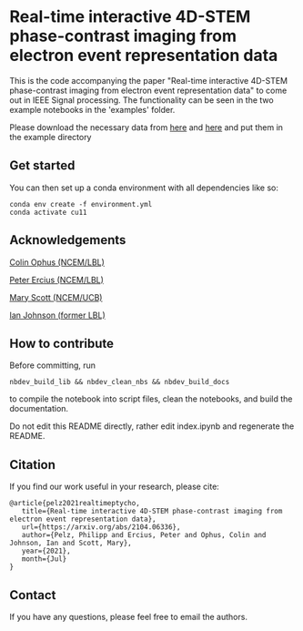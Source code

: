 # Real-time interactive 4D-STEM phase-contrast imaging from electron event representation data



This is the code accompanying the paper "Real-time interactive 4D-STEM phase-contrast imaging from electron event representation data" 
to come out in IEEE Signal processing. The functionality can be seen in the two example notebooks in the 'examples' folder. 

Please download the necessary data from [here](https://drive.google.com/file/d/12QjOpIixxsDIjizbaUVHaxJmrgu5lPUG/view?usp=sharing) and 
[here](https://drive.google.com/file/d/1b0zlTCXOBXvnwUkBx-1NT2j6zb9uf2xw/view?usp=sharing) and put them in the example directory

## Get started
You can then set up a conda environment with all dependencies like so:
```
conda env create -f environment.yml
conda activate cu11
```

## Acknowledgements

[Colin Ophus (NCEM/LBL)](https://github.com/cophus) 

[Peter Ercius (NCEM/LBL)](https://foundry.lbl.gov/about/staff/peter-ercius/)

[Mary Scott (NCEM/UCB)](https://github.com/orgs/ScottLabUCB/) 

[Ian Johnson (former LBL)](https://github.com/) 

## How to contribute

Before committing, run

`nbdev_build_lib && nbdev_clean_nbs && nbdev_build_docs`

to compile the notebook into script files, clean the notebooks, and build the documentation.

Do not edit this README directly, rather edit index.ipynb and regenerate the README.

## Citation
If you find our work useful in your research, please cite:
```
@article{pelz2021realtimeptycho,
   title={Real-time interactive 4D-STEM phase-contrast imaging from electron event representation data},
   url={https://arxiv.org/abs/2104.06336},
   author={Pelz, Philipp and Ercius, Peter and Ophus, Colin and Johnson, Ian and Scott, Mary},
   year={2021},
   month={Jul}
}
```

## Contact
If you have any questions, please feel free to email the authors.
